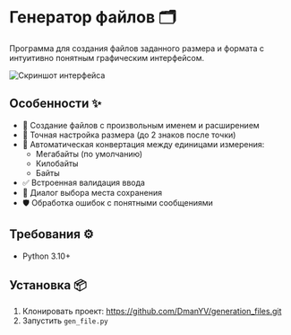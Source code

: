 # Генератор файлов 🗂️

Программа для создания файлов заданного размера и формата с интуитивно понятным графическим интерфейсом.

![Скриншот интерфейса](https://i.imgur.com/O9ZV0k4.png)

## Особенности ✨
- 📝 Создание файлов с произвольным именем и расширением
- 📏 Точная настройка размера (до 2 знаков после точки)
- 🔄 Автоматическая конвертация между единицами измерения:
  - Мегабайты (по умолчанию)
  - Килобайты
  - Байты
- ✅ Встроенная валидация ввода
- 📂 Диалог выбора места сохранения
- 🛡️ Обработка ошибок с понятными сообщениями

## Требования ⚙️
- Python 3.10+

## Установка 📦
1. Клонировать проект: https://github.com/DmanYV/generation_files.git
2. Запустить `gen_file.py`